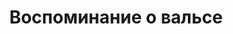 ---
id: 9998397665
title: Воспоминание о вальсе
short_description: В программе популярные старинные вальсы Джойса,Кюсса,Андреева и других
full_description: \-
place: Центр Эстрадного Искусства
_date: 18 Октября 2020
time: 16:56
poster: posters/CR_Z7Fg16bM.jpeg
duration: -1
price: false
banner: banner/scale_1200.webp
band: Состав 2
---